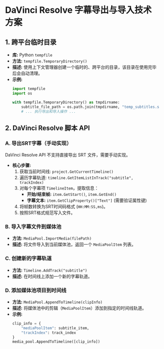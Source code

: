 # DaVinci Resolve 字幕导出与导入技术方案

## 1. 跨平台临时目录

- **库:** Python `tempfile`
- **方法:** `tempfile.TemporaryDirectory()`
- **描述:** 使用上下文管理器创建一个临时的、跨平台的目录，该目录在使用完毕后会自动清理。
- **示例:**
  ```python
  import tempfile
  import os

  with tempfile.TemporaryDirectory() as tmpdirname:
      subtitle_file_path = os.path.join(tmpdirname, "temp_subtitles.srt")
      # ... 执行导出和导入操作 ...
  ```

## 2. DaVinci Resolve 脚本 API

### A. 导出SRT字幕（手动实现）

DaVinci Resolve API 不支持直接导出 SRT 文件，需要手动实现。

- **核心步骤:**
  1. 获取当前时间线: `project.GetCurrentTimeline()`
  2. 遍历字幕轨道: `timeline.GetItemListInTrack("subtitle", trackIndex)`
  3. 对每个字幕项 `TimelineItem`，提取信息：
     - **开始/结束帧:** `item.GetStart()`, `item.GetEnd()`
     - **字幕文本:** `item.GetClipProperty()["Text"]` (需要验证属性键)
  4. 将帧数转换为SRT时间码格式 (`HH:MM:SS,ms`)。
  5. 按照SRT格式规范写入文件。

### B. 导入字幕文件到媒体池

- **方法:** `MediaPool.ImportMedia(filePath)`
- **描述:** 将文件导入到当前媒体池，返回一个 `MediaPoolItem` 列表。

### C. 创建新的字幕轨道

- **方法:** `Timeline.AddTrack("subtitle")`
- **描述:** 在时间线上添加一个新的字幕轨道。

### D. 添加媒体池项目到时间线

- **方法:** `MediaPool.AppendToTimeline(clipInfo)`
- **描述:** 将媒体池中的剪辑（`MediaPoolItem`）添加到指定的时间线轨道。
- **示例:**
  ```python
  clip_info = {
      "mediaPoolItem": subtitle_item,
      "trackIndex": track_index
  }
  media_pool.AppendToTimeline([clip_info])